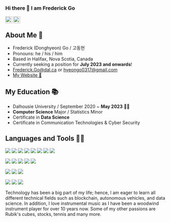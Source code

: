### Hi there 👋 I am Frederick Go

<a href="https://www.instagram.com/donghyeongo02/">
  <img align="left" alt="Frederick's Instagram" width="22px" src="https://raw.githubusercontent.com/hussainweb/hussainweb/main/icons/instagram.png" />
</a>
<a href="https://www.linkedin.com/in/frederick-go-1b9b56203/">
  <img align="left" alt="Frederick's LinkedIN" width="22px" src="https://raw.githubusercontent.com/peterthehan/peterthehan/master/assets/linkedin.svg" />
</a>

<br />

## About Me 🙌

- Frederick (Donghyeon) Go / 고동현
- Pronouns: he / his / him
- Based in Halifax, Nova Scotia, Canada
- Currently seeking a position for **July 2023 and onwards**! 
- Frederick.Go@dal.ca or hyeongo0317@gmail.com
- <a href="https://frederick-go.vercel.app/">My Website 📃</a>

## My Education 📚

- Dalhousie University / September 2020 ~ **May 2023** 👨‍🎓
- **Computer Science** Major / Statistics Minor
- Certificate in **Data Science**
- Certificate in Communication Technologies & Cyber Security

## Languages and Tools 👨‍💻

<span><img src="https://img.shields.io/badge/C-A8B9CC?style=flat&logo=c&logoColor=white"/></span>
<span><img src="https://img.shields.io/badge/C++-00599C?style=flat&logo=c++&logoColor=white"/></span>
<span><img src="https://img.shields.io/badge/Java-3776AB?style=flat&logoColor=white"/></span>
<span><img src="https://img.shields.io/badge/JavaScript-F7DF1E?style=flat&logo=javascript&logoColor=white"/></span>
<span><img src="https://img.shields.io/badge/Python-3776AB?style=flat&logo=python&logoColor=white"/></span>
<span><img src="https://img.shields.io/badge/HasKell-5D4F85?style=flat&logo=haskell&logoColor=white"/></span>
<span><img src="https://img.shields.io/badge/HTML-e34f26?style=flat&logo=html5&logoColor=white"/></span>
<span><img src="https://img.shields.io/badge/CSS-1572b6?style=flat&logo=css3&logoColor=white"/></span>

<span><img src="https://img.shields.io/badge/React-61dafb?style=flat&logo=react&logoColor=white"/></span>
<span><img src="https://img.shields.io/badge/Next.js-000000?style=flat&logo=Next.js&logoColor=white"/></span>
<span><img src="https://img.shields.io/badge/Material UI-007FFF?style=flat&logo=MUI&logoColor=white"/></span>
<span><img src="https://img.shields.io/badge/Bootstrap-7952B3?style=flat&logo=bootstrap&logoColor=white"/></span>
<span><img src="https://img.shields.io/badge/Tailwind CSS-06B6D4?style=flat&logo=tailwindcss&logoColor=white"/></span>

<span><img src="https://img.shields.io/badge/Git-f05032?style=flat&logo=git&logoColor=white"/></span>
<span><img src="https://img.shields.io/badge/GitHub-181717?style=flat&logo=github&logoColor=white"/></span>
<span><img src="https://img.shields.io/badge/GitLab-0052cc?style=flat&logo=bitbucket&logoColor=white"/></span>

<span><img src="https://img.shields.io/badge/AWS-232f3e?style=flat&logo=amazon-aws&logoColor=white"/></span>
<span><img src="https://img.shields.io/badge/Vercel-000000?style=flat&logo=vercel&logoColor=white"/></span>
<span><img src="https://img.shields.io/badge/Heroku-430098?style=flat&logo=heroku&logoColor=white"/></span>

Technology has been a big part of my life; hence, I am eager to learn all different technical fields such as blockchain, autonomous vehicles, and data science. In addition, I love instrumental music as I have been a woodwind instrument player for over 10 years now. Some of my other passions are Rubik's cubes, stocks, tennis and many more.

<!--

- 🔭 I’m currently working on ...
- 🌱 I’m currently learning ...
- 👯 I’m looking to collaborate on ...
- 🤔 I’m looking for help with ...
- 💬 Ask me about ...
- 📫 How to reach me: ...
- 😄 Pronouns: ...
- ⚡ Fun fact: ...
-->

